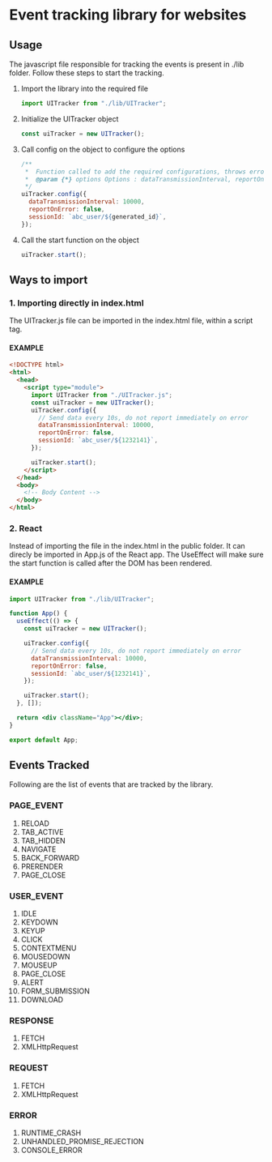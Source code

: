 # Event tracking library for websites

## Usage

The javascript file responsible for tracking the events is present in ./lib folder. Follow these steps to start the tracking.

1. Import the library into the required file

   ```js
   import UITracker from "./lib/UITracker";
   ```

2. Initialize the UITracker object
   ```js
   const uiTracker = new UITracker();
   ```
3. Call config on the object to configure the options
   ```js
   /**
    *  Function called to add the required configurations, throws error if argument count is not 3
    *  @param {*} options Options : dataTransmissionInterval, reportOnError, and sessionId that need to be configured
    */
   uiTracker.config({
     dataTransmissionInterval: 10000,
     reportOnError: false,
     sessionId: `abc_user/${generated_id}`,
   });
   ```
4. Call the start function on the object
   ```js
   uiTracker.start();
   ```

## Ways to import

### 1. Importing directly in index.html

The UITracker.js file can be imported in the index.html file, within a script tag.

#### EXAMPLE

```html
<!DOCTYPE html>
<html>
  <head>
    <script type="module">
      import UITracker from "./UITracker.js";
      const uiTracker = new UITracker();
      uiTracker.config({
        // Send data every 10s, do not report immediately on error
        dataTransmissionInterval: 10000,
        reportOnError: false,
        sessionId: `abc_user/${1232141}`,
      });

      uiTracker.start();
    </script>
  </head>
  <body>
    <!-- Body Content -->
  </body>
</html>
```

### 2. React

Instead of importing the file in the index.html in the public folder. It can direcly be imported in App.js of the React app. The UseEffect will make sure the start function is called after the DOM has been rendered.

#### EXAMPLE

```jsx
import UITracker from "./lib/UITracker";

function App() {
  useEffect(() => {
    const uiTracker = new UITracker();

    uiTracker.config({
      // Send data every 10s, do not report immediately on error
      dataTransmissionInterval: 10000,
      reportOnError: false,
      sessionId: `abc_user/${1232141}`,
    });

    uiTracker.start();
  }, []);

  return <div className="App"></div>;
}

export default App;
```

## Events Tracked

Following are the list of events that are tracked by the library.

### PAGE_EVENT

1. RELOAD
2. TAB_ACTIVE
3. TAB_HIDDEN
4. NAVIGATE
5. BACK_FORWARD
6. PRERENDER
7. PAGE_CLOSE

### USER_EVENT

1. IDLE
2. KEYDOWN
3. KEYUP
4. CLICK
5. CONTEXTMENU
6. MOUSEDOWN
7. MOUSEUP
8. PAGE_CLOSE
9. ALERT
10. FORM_SUBMISSION
11. DOWNLOAD

### RESPONSE

1. FETCH
2. XMLHttpRequest

### REQUEST

1. FETCH
2. XMLHttpRequest

### ERROR

1. RUNTIME_CRASH
2. UNHANDLED_PROMISE_REJECTION
3. CONSOLE_ERROR
